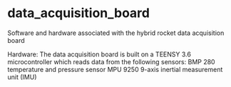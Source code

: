 # data_acquisition_board
Software and hardware associated with the hybrid rocket data acquisition board

Hardware:
The data acquisition board is built on a TEENSY 3.6 microcontroller which reads data from the following sensors:
BMP 280 temperature and pressure sensor
MPU 9250 9-axis inertial measurement unit (IMU)
